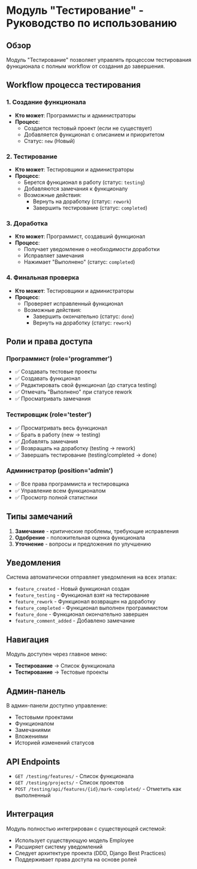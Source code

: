 # Модуль "Тестирование" - Руководство по использованию

## Обзор
Модуль "Тестирование" позволяет управлять процессом тестирования функционала с полным workflow от создания до завершения.

## Workflow процесса тестирования

### 1. Создание функционала
- **Кто может**: Программисты и администраторы
- **Процесс**: 
  - Создается тестовый проект (если не существует)
  - Добавляется функционал с описанием и приоритетом
  - Статус: `new` (Новый)

### 2. Тестирование
- **Кто может**: Тестировщики и администраторы
- **Процесс**:
  - Берется функционал в работу (статус: `testing`)
  - Добавляются замечания к функционалу
  - Возможные действия:
    - Вернуть на доработку (статус: `rework`)
    - Завершить тестирование (статус: `completed`)

### 3. Доработка
- **Кто может**: Программист, создавший функционал
- **Процесс**:
  - Получает уведомление о необходимости доработки
  - Исправляет замечания
  - Нажимает "Выполнено" (статус: `completed`)

### 4. Финальная проверка
- **Кто может**: Тестировщики и администраторы
- **Процесс**:
  - Проверяет исправленный функционал
  - Возможные действия:
    - Завершить окончательно (статус: `done`)
    - Вернуть на доработку (статус: `rework`)

## Роли и права доступа

### Программист (role='programmer')
- ✅ Создавать тестовые проекты
- ✅ Создавать функционал
- ✅ Редактировать свой функционал (до статуса testing)
- ✅ Отмечать "Выполнено" при статусе rework
- ✅ Просматривать замечания

### Тестировщик (role='tester')
- ✅ Просматривать весь функционал
- ✅ Брать в работу (new → testing)
- ✅ Добавлять замечания
- ✅ Возвращать на доработку (testing → rework)
- ✅ Завершать тестирование (testing/completed → done)

### Администратор (position='admin')
- ✅ Все права программиста и тестировщика
- ✅ Управление всем функционалом
- ✅ Просмотр полной статистики

## Типы замечаний

1. **Замечание** - критические проблемы, требующие исправления
2. **Одобрение** - положительная оценка функционала
3. **Уточнение** - вопросы и предложения по улучшению

## Уведомления

Система автоматически отправляет уведомления на всех этапах:

- `feature_created` - Новый функционал создан
- `feature_testing` - Функционал взят на тестирование
- `feature_rework` - Функционал возвращен на доработку
- `feature_completed` - Функционал выполнен программистом
- `feature_done` - Функционал окончательно завершен
- `feature_comment_added` - Добавлено замечание

## Навигация

Модуль доступен через главное меню:
- **Тестирование** → Список функционала
- **Тестирование** → Тестовые проекты

## Админ-панель

В админ-панели доступно управление:
- Тестовыми проектами
- Функционалом
- Замечаниями
- Вложениями
- Историей изменений статусов

## API Endpoints

- `GET /testing/features/` - Список функционала
- `GET /testing/projects/` - Список проектов
- `POST /testing/api/features/{id}/mark-completed/` - Отметить как выполненный

## Интеграция

Модуль полностью интегрирован с существующей системой:
- Использует существующую модель Employee
- Расширяет систему уведомлений
- Следует архитектуре проекта (DDD, Django Best Practices)
- Поддерживает права доступа на основе ролей

